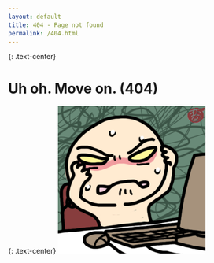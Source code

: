 ```yaml
---
layout: default
title: 404 - Page not found
permalink: /404.html
---
```


{: .text-center}
# Uh oh. Move on. (404)

{: .text-center}
![404 image](/assets/img/wanwan-vaxation2.gif)

